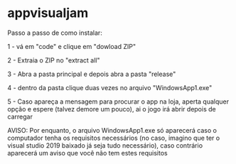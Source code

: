 # appvisualjam
Passo a passo de como instalar:

1 - vá em "code" e clique em "dowload ZIP"

2 - Extraia o ZIP no "extract all"

3 - Abra a pasta principal e depois abra a pasta "release"

4 - dentro da pasta clique duas vezes no arquivo "WindowsApp1.exe"

5 - Caso apareça a mensagem para procurar o app na loja, aperta qualquer opção e espere (talvez demore um pouco), ai o jogo irá abrir depois de carregar

AVISO: Por enquanto, o arquivo WindowsApp1.exe só aparecerá caso o computador tenha os requisitos necessários (no caso, imagino que ter o visual studio 2019 baixado já seja tudo necessário), caso contrário aparecerá um aviso que você não tem estes requisitos
